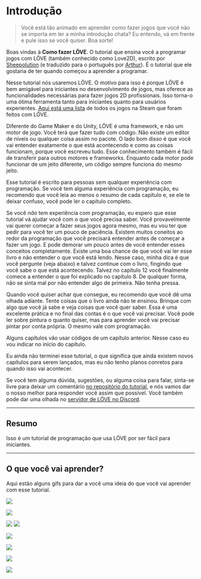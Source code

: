 # Introdução

> Você está tão animado em aprender como fazer jogos que você não se importa em ler a minha introdução chata? Eu entendo, vá em frente e pule isso se você quiser. Boa sorte!

Boas vindas à **Como fazer LÖVE**. O tutorial que ensina você a programar jogos com LÖVE (também conhecido como Love2D), escrito por [Sheepolution](https://www.sheepolution.com/) (e traduzido para o português por [Arthur](https://arthr.me/)). É o tutorial que ele gostaria de ter quando começou a aprender a programar.

Nesse tutorial nós usaremos LÖVE. O motivo para isso é porque LÖVE é bem amigável para iniciantes no desenvolvimento de jogos, mas oferece as funcionalidades necessárias para fazer jogos 2D profissionais. Isso torna-o uma ótima ferramenta tanto para iniciantes quanto para usuários experientes. [Aqui está uma lista](https://store.steampowered.com/curator/32659238-LÖVE-Games/) de todos os jogos na Steam que foram feitos com LÖVE.

Diferente do Game Maker e do Unity, LÖVE é uma framework, e não um motor de jogo. Você terá que fazer tudo com código. Não existe um editor de níveis ou qualquer coisa assim no pacote. O lado bom disso é que você vai entender exatamente o que está acontecendo e como as coisas funcionam, porque você escreveu tudo. Esse conhecimento também é fácil de transferir para outros motores e frameworks. Enquanto cada motor pode funcionar de um jeito diferente, um código sempre funciona do mesmo jeito.

Esse tutorial é escrito para pessoas sem qualquer experiência com programação. Se você tem alguma experiência com programação, eu recomendo que você leia ao menos o resumo de cada capítulo e, se ele te deixar confuso, você pode ler o capítulo completo.

Se você *não* tem experiência com programação, eu espero que esse tutorial vá ajudar você com o que você precisa saber. Você provavelmente vai querer começar a fazer seus jogos agora mesmo, mas eu vou ter que pedir para você ter um pouco de paciência. Existem muitos coneitos ao redor da programação que você precisará entender antes de começar a fazer um jogo. E pode demorar um pouco antes de você entender esses conceitos completamente. Existe uma boa chance de que você vai ler esse livro e não entender o que você está lendo. Nesse caso, minha dica é que você pergunte (veja abaixo) e talvez continue com o livro, fingindo que você sabe o que está acontecendo. Talvez no capítulo 12 você finalmente comece a entender o que foi explicado no capítulo 8. De qualquer forma, não se sinta mal por não entender algo de primeira. Não tenha pressa.

Quando você quiser achar que consegue, eu recomendo que você dê uma olhada adiante. Tente coisas que o livro ainda não te ensinou. Brinque com algo que você já sabe e veja coisas que você quer saber. Essa é uma excelente prática e no final das contas é o que você vai precisar. Você pode ler sobre pintura o quanto quiser, mas para aprender você vai precisar pintar por conta própria. O mesmo vale com programação.

Alguns capítulos vão usar códigos de um capítulo anterior. Nesse caso eu vou indicar no início do capítulo.

Eu ainda não terminei esse tutorial, o que significa que ainda existem novos capítulos para serem lançados, mas eu não tenho planos conretos para quando isso vai acontecer.

Se você tem alguma dúvida, sugestões, ou alguma coisa para falar, sinta-se livre para deixar um comentário [no repositório do tutorial](https://github.com/arthrfrts/como-fazer-love), e nós vamos dar o nosso melhor para responder você assim que possível. Você também pode dar uma olhada no [servidor de LÖVE no Discord](https://discord.gg/MHtXaxQ).

***

## Resumo

Isso é um tutorial de programação que usa LÖVE por ser fácil para iniciantes.

***

## O que você vai aprender?

Aqui estão alguns gifs para dar a você uma ideia do que você vai aprender com esse tutorial.

![](//raw.githubusercontent.com/arthrfrts/como-fazer-love/master/images/book/14/demo.gif)

![](//raw.githubusercontent.com/arthrfrts/como-fazer-love/master/images/book/16/following_circle_distance.gif)

![](//raw.githubusercontent.com/arthrfrts/como-fazer-love/master/images/book/17/jump_help.png) ![](//raw.githubusercontent.com/arthrfrts/como-fazer-love/master/images/book/17/jump.gif)

![](//raw.githubusercontent.com/arthrfrts/como-fazer-love/master/images/book/18/tile-move-2.gif)

![](//raw.githubusercontent.com/arthrfrts/como-fazer-love/master/images/book/22/splitscreen.gif)

![](//raw.githubusercontent.com/arthrfrts/como-fazer-love/master/images/book/23/box_wall_good.gif)

![](//raw.githubusercontent.com/arthrfrts/como-fazer-love/master/images/book/24/jumping.gif)
